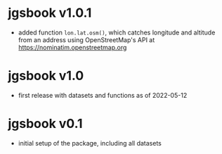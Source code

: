 # jgsbook v1.0.1

* added function `lon.lat.osm()`, which catches longitude and altitude from an address using OpenStreetMap's API at <https://nominatim.openstreetmap.org>

# jgsbook v1.0

* first release with datasets and functions as of 2022-05-12

# jgsbook v0.1

* initial setup of the package, including all datasets

